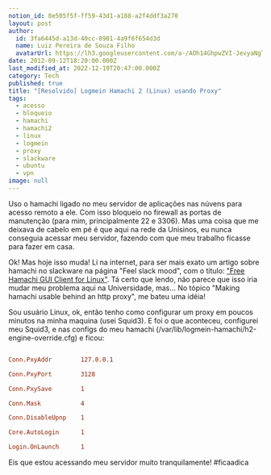 ```yaml
---
notion_id: 8e505f5f-ff59-43d1-a188-a2f4ddf3a270
layout: post
author:
  id: 3fa6445d-a13d-40cc-8901-4a9f6f654d3d
  name: Luiz Pereira de Souza Filho
  avatarUrl: https://lh3.googleusercontent.com/a-/AOh14GhpwZVI-JevyaNgTdlrOT6YN20cI6V9Kxtq38Ij8AQ=s100
date: 2012-09-12T18:20:00.000Z
last_modified_at: 2022-12-19T20:47:00.000Z
category: Tech
published: true
title: "[Resolvido] Logmein Hamachi 2 (Linux) usando Proxy"
tags:
  - acesso
  - bloqueio
  - hamachi
  - hamachi2
  - linux
  - logmein
  - proxy
  - slackware
  - ubuntu
  - vpn
image: null
---
```


Uso o hamachi ligado no meu servidor de aplicações nas núvens para acesso remoto a ele. Com isso bloqueio no firewall as portas de manutenção (para mim, principalmente 22 e 3306). Mas uma coisa que me deixava de cabelo em pé é que aqui na rede da Unisinos, eu nunca conseguia acessar meu servidor, fazendo com que meu trabalho ficasse para fazer em casa.

Ok! Mas hoje isso muda! Li na internet, para ser mais exato um artigo sobre hamachi no slackware na página "Feel slack mood", com o título: ["Free Hamachi GUI Client for Linux"](http://nitrogl.blogspot.com.br/2012/04/free-hamachi-gui-client-for-linux.html). Tá certo que lendo, não parece que isso iria mudar meu problema aqui na Universidade, mas... No tópico "Making hamachi usable behind an http proxy", me bateu uma idéia!

Sou usuário Linux, ok, então tenho como configurar um proxy em poucos minutos na minha maquina (usei Squid3). E foi o que aconteceu, configurei meu Squid3, e nas configs do meu hamachi (/var/lib/logmein-hamachi/h2-engine-override.cfg) e ficou:

```ini

Conn.PxyAddr        127.0.0.1

Conn.PxyPort        3128

Conn.PxySave        1

Conn.Mask           4

Conn.DisableUpnp    1

Core.AutoLogin      1

Login.OnLaunch      1

```

Eis que estou acessando meu servidor muito tranquilamente! #ficaadica

